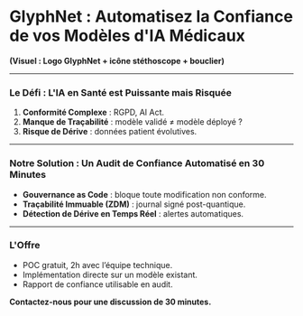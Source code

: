 # **GlyphNet : Automatisez la Confiance de vos Modèles d'IA Médicaux**
**(Visuel : Logo GlyphNet + icône stéthoscope + bouclier)**

---
### **Le Défi : L'IA en Santé est Puissante mais Risquée**
1. **Conformité Complexe** : RGPD, AI Act.
2. **Manque de Traçabilité** : modèle validé ≠ modèle déployé ?
3. **Risque de Dérive** : données patient évolutives.

---
### **Notre Solution : Un Audit de Confiance Automatisé en 30 Minutes**
- **Gouvernance as Code** : bloque toute modification non conforme.
- **Traçabilité Immuable (ZDM)** : journal signé post-quantique.
- **Détection de Dérive en Temps Réel** : alertes automatiques.

---
### **L'Offre**
- POC gratuit, 2h avec l’équipe technique.
- Implémentation directe sur un modèle existant.
- Rapport de confiance utilisable en audit.

**Contactez-nous pour une discussion de 30 minutes.**
